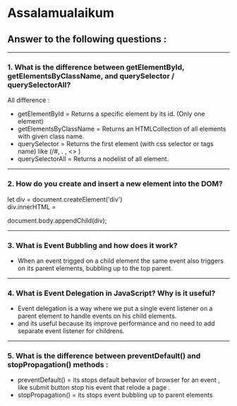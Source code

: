 # Assalamualaikum


## Answer to the following questions :

---
### 1. What is the difference between getElementById, getElementsByClassName, and querySelector / querySelectorAll?  
All difference :

- getElementById = Returns a specific element by its id. (Only one element)  
- getElementsByClassName = Returns an HTMLCollection of all elements with given class name.  
- querySelector = Returns the first element (with css selector or tags name) like (/#, . , <> )  
- querySelectorAll = Returns a nodelist of all element.  

---

### 2. How do you create and insert a new element into the DOM?

let div = document.createElement('div')  
div.innerHTML =  

document.body.appendChild(div);  

---

### 3. What is Event Bubbling and how does it work?

- When an event trigged on a child element the same event also triggers on its parent elements, bubbling up to the top parent.  

---

### 4. What is Event Delegation in JavaScript? Why is it useful?

- Event delegation is a way where we put a single event listener on a parent element to handle events on his child elements.  
- and its useful because its improve performance and no need to add separate event listener for childrens.  

---

### 5. What is the difference between preventDefault() and stopPropagation() methods :

- preventDefault() = its stops default behavior of browser for an event , like submit button stop his event that relode a page .  
- stopPropagation() = its stops event bubbling up to parent elements

